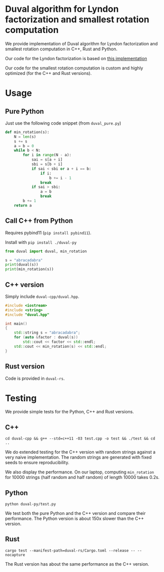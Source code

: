 # Duval algorithm for Lyndon factorization and smallest rotation computation

We provide implementation of Duval algorithm for Lyndon factorization and smallest rotation computation in C++, Rust and Python.

Our code for the Lyndon factorization is based on [this implementation](https://cp-algorithms.com/string/lyndon_factorization.html)

Our code for the smallest rotation computation is custom and highly optimized (for the C++ and Rust versions).

# Usage

## Pure Python

Just use the following code snippet (from `duval_pure.py`)

```python
def min_rotation(s):
    N = len(s)
    s += s
    a = b = 0
    while b < N:
        for i in range(N - a):
            sai = s[a + i]
            sbi = s[b + i]
            if sai < sbi or a + i == b:
                if i:
                    b += i - 1
                break
            if sai > sbi:
                a = b
                break
        b += 1
    return a
```

## Call C++ from Python
 

Requires pybind11 (`pip install pybind11`).

Install with `pip install ./duval-py`

```python
from duval import duval, min_rotation

s = "abracadabra"
print(duval(s))
print(min_rotation(s))
```

## C++ version

Simply include `duval-cpp/duval.hpp`.

```cpp
#include <iostream>
#include <string>
#include "duval.hpp"

int main()
{
    std::string s = "abracadabra";
    for (auto &factor : duval(s))
        std::cout << factor << std::endl;
    std::cout << min_rotation(s) << std::endl;
}
```

## Rust version

Code is provided in `duval-rs`.

# Testing

We provide simple tests for the Python, C++ and Rust versions.

## C++


`cd duval-cpp && g++ --std=c++11 -O3 test.cpp -o test && ./test && cd ..`

We do extended testing for the C++ version with random strings against a very naive implementation. The random strings are generated with fixed seeds to ensure reproducibility.

We also display the performance. On our laptop, computing `min_rotation` for 10000 strings (half random and half random) of length 10000 takes 0.2s.

## Python

`python duval-py/test.py`

We test both the pure Python and the C++ version and compare their performance.
The Python version is about 150x slower than the C++ version.

## Rust

`cargo test --manifest-path=duval-rs/Cargo.toml --release -- --nocapture`

The Rust version has about the same performance as the C++ version.
